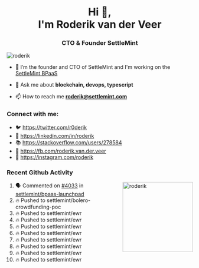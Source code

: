 <h1 align="center">Hi 👋,<br/> I'm Roderik van der Veer</h1>
<h3 align="center">CTO & Founder SettleMint</h3>

<p align="left"> <img src="https://komarev.com/ghpvc/?username=roderik" alt="roderik" /> </p>

- 🔭 I’m the founder and CTO of SettleMint and I'm working on the [SettleMint BPaaS](https://settlemint.com)

- 💬 Ask me about **blockchain, devops, typescript**

- 📫 How to reach me **roderik@settlemint.com**



### Connect with me:

- 🐦 https://twitter.com/r0derik
- 🏢 https://linkedin.com/in/roderik
- 📚 https://stackoverflow.com/users/278584
- 🙊 https://fb.com/roderik.van.der.veer
- 📸 https://instagram.com/roderik

### Recent Github Activity
<img src="https://github-readme-stats.vercel.app/api?username=roderik&show_icons=true&count_private=true" alt="roderik" align="right" height="190" />

<!--START_SECTION:activity-->
1. 🗣 Commented on [#4033](https://github.com/settlemint/bpaas-launchpad/issues/4033) in [settlemint/bpaas-launchpad](https://github.com/settlemint/bpaas-launchpad)
2. 🔥 Pushed to settlemint/bolero-crowdfunding-poc
3. 🔥 Pushed to settlemint/ewr
4. 🔥 Pushed to settlemint/ewr
5. 🔥 Pushed to settlemint/ewr
6. 🔥 Pushed to settlemint/ewr
7. 🔥 Pushed to settlemint/ewr
8. 🔥 Pushed to settlemint/ewr
9. 🔥 Pushed to settlemint/ewr
10. 🔥 Pushed to settlemint/ewr
<!--END_SECTION:activity-->